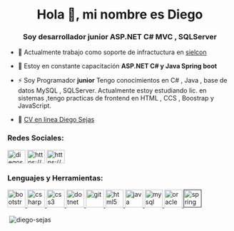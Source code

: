<h1 align="center">Hola 👋, mi nombre es Diego</h1>
<h3 align="center">Soy desarrollador junior ASP.NET C# MVC , SQLServer</h3>

- 🔭 Actualmente trabajo como soporte de infractuctura en [sielcon](http://www.sielcon.com.ar)

- 🌱 Estoy en constante capacitación **ASP.NET C# y Java Spring boot**

- ⚡ Soy Programador **junior** 
Tengo conocimientos en C# , Java , base de datos MySQL , SQLServer. Actualmente estoy estudiando lic.
en sistemas ,tengo practicas de frontend en HTML , CCS , Boostrap y JavaScript.

- 🔭 [CV en linea Diego Sejas](https://diego-sejas.github.io/PortfolioWeb)

<p align="left">
<h3 align="left">Redes Sociales:</h3>
<a href="https://twitter.com/diegosejas" target="blank"><img align="center" src="https://cdn.jsdelivr.net/npm/simple-icons@3.0.1/icons/twitter.svg" alt="diegosejas" height="30" width="40" /></a>
<a href="https://linkedin.com/in/https://www.linkedin.com/in/diegosejas" target="blank"><img align="center" src="https://cdn.jsdelivr.net/npm/simple-icons@3.0.1/icons/linkedin.svg" alt="https://www.linkedin.com/in/diegosejas" height="30" width="40" /></a>
<a href="https://fb.com/https://www.linkedin.com/in/diegosejas" target="blank"><img align="center" src="https://cdn.jsdelivr.net/npm/simple-icons@3.0.1/icons/facebook.svg" alt="https://www.linkedin.com/in/diegosejas" height="30" width="40" /></a>
</p>

<h3 align="left">Lenguajes y Herramientas:</h3>
<p align="left"> <a href="https://getbootstrap.com" target="_blank"> <img src="https://devicons.github.io/devicon/devicon.git/icons/bootstrap/bootstrap-plain.svg" alt="bootstrap" width="40" height="40"/> </a> <a href="https://www.w3schools.com/cs/" target="_blank"> <img src="https://devicons.github.io/devicon/devicon.git/icons/csharp/csharp-original.svg" alt="csharp" width="40" height="40"/> </a> <a href="https://www.w3schools.com/css/" target="_blank"> <img src="https://devicons.github.io/devicon/devicon.git/icons/css3/css3-original-wordmark.svg" alt="css3" width="40" height="40"/> </a> <a href="https://dotnet.microsoft.com/" target="_blank"> <img src="https://devicons.github.io/devicon/devicon.git/icons/dot-net/dot-net-original-wordmark.svg" alt="dotnet" width="40" height="40"/> </a> <a href="https://git-scm.com/" target="_blank"> <img src="https://www.vectorlogo.zone/logos/git-scm/git-scm-icon.svg" alt="git" width="40" height="40"/> </a> <a href="https://www.w3.org/html/" target="_blank"> <img src="https://devicons.github.io/devicon/devicon.git/icons/html5/html5-original-wordmark.svg" alt="html5" width="40" height="40"/> </a> <a href="https://www.java.com" target="_blank"> <img src="https://devicons.github.io/devicon/devicon.git/icons/java/java-original-wordmark.svg" alt="java" width="40" height="40"/> </a> <a href="https://www.mysql.com/" target="_blank"> <img src="https://devicons.github.io/devicon/devicon.git/icons/mysql/mysql-original-wordmark.svg" alt="mysql" width="40" height="40"/> </a> <a href="https://www.oracle.com/" target="_blank"> <img src="https://devicons.github.io/devicon/devicon.git/icons/oracle/oracle-original.svg" alt="oracle" width="40" height="40"/> </a> <a href="" target="_blank"> <img src="https://www.vectorlogo.zone/logos/springio/springio-icon.svg" alt="spring" width="40" height="40"/> </a> </p>

<p>&nbsp;<img align="center" src="https://github-readme-stats.vercel.app/api?username=diego-sejas&show_icons=true" alt="diego-sejas" /></p>
